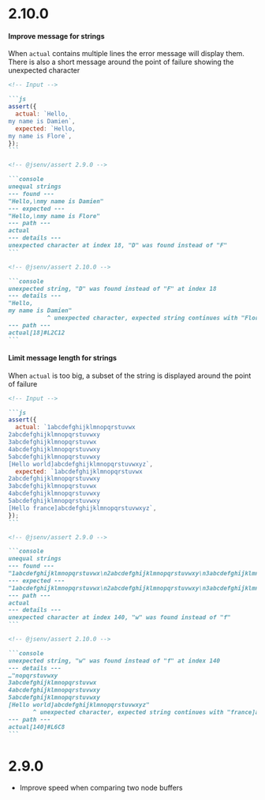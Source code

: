 # 2.10.0

#### Improve message for strings

When `actual` contains multiple lines the error message will display them.
There is also a short message around the point of failure showing the unexpected character

````md
<!-- Input -->

```js
assert({
  actual: `Hello,
my name is Damien`,
  expected: `Hello,
my name is Flore`,
});
```

<!-- @jsenv/assert 2.9.0 -->

```console
unequal strings
--- found ---
"Hello,\nmy name is Damien"
--- expected ---
"Hello,\nmy name is Flore"
--- path ---
actual
--- details ---
unexpected character at index 18, "D" was found instead of "F"
```

<!-- @jsenv/assert 2.10.0 -->

```console
unexpected string, "D" was found instead of "F" at index 18
--- details ---
"Hello,
my name is Damien"
           ^ unexpected character, expected string continues with "Flore"
--- path ---
actual[18]#L2C12
```
````

#### Limit message length for strings

When `actual` is too big, a subset of the string is displayed around the point of failure

````md
<!-- Input -->

```js
assert({
  actual: `1abcdefghijklmnopqrstuvwx
2abcdefghijklmnopqrstuvwxy
3abcdefghijklmnopqrstuvwx
4abcdefghijklmnopqrstuvwxy
5abcdefghijklmnopqrstuvwxy
[Hello world]abcdefghijklmnopqrstuvwxyz`,
  expected: `1abcdefghijklmnopqrstuvwx
2abcdefghijklmnopqrstuvwxy
3abcdefghijklmnopqrstuvwx
4abcdefghijklmnopqrstuvwxy
5abcdefghijklmnopqrstuvwxy
[Hello france]abcdefghijklmnopqrstuvwxyz`,
});
```

<!-- @jsenv/assert 2.9.0 -->

```console
unequal strings
--- found ---
"1abcdefghijklmnopqrstuvwx\n2abcdefghijklmnopqrstuvwxy\n3abcdefghijklmnopqrstuvwx\n4abcdefghijklmnopqrstuvwxy\n5abcdefghijklmnopqrstuvwxy\n[Hello world]abcdefghijklmnopqrstuvwxyz"
--- expected ---
"1abcdefghijklmnopqrstuvwx\n2abcdefghijklmnopqrstuvwxy\n3abcdefghijklmnopqrstuvwx\n4abcdefghijklmnopqrstuvwxy\n5abcdefghijklmnopqrstuvwxy\n[Hello france]abcdefghijklmnopqrstuvwxyz"
--- path ---
actual
--- details ---
unexpected character at index 140, "w" was found instead of "f"
```

<!-- @jsenv/assert 2.10.0 -->

```console
unexpected string, "w" was found instead of "f" at index 140
--- details ---
…"nopqrstuvwxy
3abcdefghijklmnopqrstuvwx
4abcdefghijklmnopqrstuvwxy
5abcdefghijklmnopqrstuvwxy
[Hello world]abcdefghijklmnopqrstuvwxyz"
       ^ unexpected character, expected string continues with "france]abcdefgh"…
--- path ---
actual[140]#L6C8
```
````

# 2.9.0

- Improve speed when comparing two node buffers
